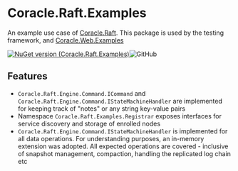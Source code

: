 #  Coracle.Raft.Examples

An example use case of [Coracle.Raft](https://github.com/endecipher/Coracle.Raft/).
This package is used by the testing framework, and [Coracle.Web.Examples](https://github.com/endecipher/Coracle.Web.Examples/)

[![NuGet version (Coracle.Raft.Examples)](https://img.shields.io/nuget/v/Coracle.Raft.Examples.svg)](https://www.nuget.org/packages/Coracle.Raft.Examples/)![GitHub](https://img.shields.io/github/license/endecipher/Coracle.Raft?color=indigo)

## Features

- `Coracle.Raft.Engine.Command.ICommand` and `Coracle.Raft.Engine.Command.IStateMachineHandler` are implemented for keeping track of "notes" or any string key-value pairs
- Namespace `Coracle.Raft.Examples.Registrar` exposes interfaces for service discovery and storage of enrolled nodes
- `Coracle.Raft.Engine.Command.IStateMachineHandler` is implemented for all data operations. For understanding purposes, an in-memory extension was adopted. All expected operations are covered - inclusive of snapshot management, compaction, handling the replicated log chain etc
